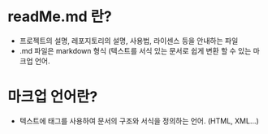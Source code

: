  # readMe.md 란?

 - 프로젝트의 설명, 레포지토리의 설명, 사용법, 라이센스 등을 안내하는 파일
 - .md 파일은 markdown 형식 (텍스트를 서식 있는 문서로 쉽게 변환 할 수 있는 마크업 언어.

 # 마크업 언어란?

 - 텍스트에 태그를 사용하여 문서의 구조와 서식을 정의하는 언어. (HTML, XML...)
 
